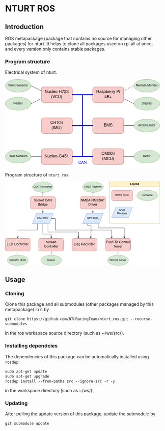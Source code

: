 # NTURT ROS

## Introduction

ROS metapackage (package that contains no source for managing other packages) for nturt. It helps to clone all packages used on rpi all at once, and every version only contains stable packages.

### Program structure

Electrical system of nturt.

![](nturt_ros/doc/electrical_system.png "Electrical System")

Program structure of `nturt_ros`.

![](nturt_ros/doc/program_structure.png "Program Structure")

## Usage

### Cloning

Clone this package and all submodules (other packages managed by this metapackage) in it by

```bash=
git clone https://github.com/NTURacingTeam/nturt_ros.git --recurse-submodules
```

in the ros workspace source directory (such as ~/ws/src/).

### Installing dependcies

The dependencies of this package can be automatically installed using `rosdep`:

```shell=
sudo apt-get update
sudo apt-get upgrade
rosdep install --from-paths src --ignore-src -r -y
```

in the workspace directory (such as ~/ws/).

### Updating

After pulling the update version of this package, update the submodule by

```bash=
git submodule update
```
